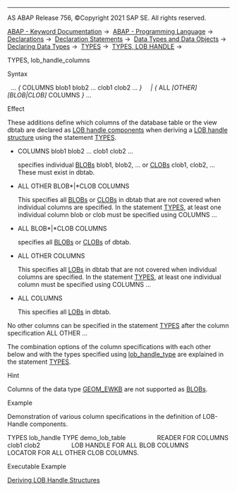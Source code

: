   

* * *

AS ABAP Release 756, ©Copyright 2021 SAP SE. All rights reserved.

[ABAP - Keyword Documentation](https://help.sap.com/doc/abapdocu_756_index_htm/7.56/en-US/abenabap.htm) →  [ABAP - Programming Language](https://help.sap.com/doc/abapdocu_756_index_htm/7.56/en-US/abenabap_reference.htm) →  [Declarations](https://help.sap.com/doc/abapdocu_756_index_htm/7.56/en-US/abendeclarations.htm) →  [Declaration Statements](https://help.sap.com/doc/abapdocu_756_index_htm/7.56/en-US/abenabap_declarations.htm) →  [Data Types and Data Objects](https://help.sap.com/doc/abapdocu_756_index_htm/7.56/en-US/abentypes_and_objects.htm) →  [Declaring Data Types](https://help.sap.com/doc/abapdocu_756_index_htm/7.56/en-US/abentypes_statements.htm) →  [TYPES](https://help.sap.com/doc/abapdocu_756_index_htm/7.56/en-US/abaptypes.htm) →  [TYPES, LOB HANDLE](https://help.sap.com/doc/abapdocu_756_index_htm/7.56/en-US/abaptypes_lob_handle.htm) → 

TYPES, lob\_handle\_columns

Syntax

  ... *{* COLUMNS blob1 blob2 ... clob1 clob2 ... *}*
    *|* *{* ALL *\[*OTHER*\]* *\[*BLOB*|*CLOB*\]* COLUMNS *}* ...

Effect

These additions define which columns of the database table or the view dbtab are declared as [LOB handle components](https://help.sap.com/doc/abapdocu_756_index_htm/7.56/en-US/abenlob_handle_component_glosry.htm "Glossary Entry") when deriving a [LOB handle structure](https://help.sap.com/doc/abapdocu_756_index_htm/7.56/en-US/abenlob_handle_component_glosry.htm "Glossary Entry") using the statement [TYPES](https://help.sap.com/doc/abapdocu_756_index_htm/7.56/en-US/abaptypes_lob_handle.htm).

-   COLUMNS blob1 blob2 ... clob1 clob2 ...
    
    specifies individual [BLOBs](https://help.sap.com/doc/abapdocu_756_index_htm/7.56/en-US/abenblob_glosry.htm "Glossary Entry") blob1, blob2, ... or [CLOBs](https://help.sap.com/doc/abapdocu_756_index_htm/7.56/en-US/abenclob_glosry.htm "Glossary Entry") clob1, clob2, ... These must exist in dbtab.
    
-   ALL OTHER BLOB*|*CLOB COLUMNS
    
    This specifies all [BLOBs](https://help.sap.com/doc/abapdocu_756_index_htm/7.56/en-US/abenblob_glosry.htm "Glossary Entry") or [CLOBs](https://help.sap.com/doc/abapdocu_756_index_htm/7.56/en-US/abenclob_glosry.htm "Glossary Entry") in dbtab that are not covered when individual columns are specified. In the statement [TYPES](https://help.sap.com/doc/abapdocu_756_index_htm/7.56/en-US/abaptypes_lob_handle.htm), at least one individual column blob or clob must be specified using COLUMNS ...
    
-   ALL BLOB*|*CLOB COLUMNS
    
    specifies all [BLOBs](https://help.sap.com/doc/abapdocu_756_index_htm/7.56/en-US/abenblob_glosry.htm "Glossary Entry") or [CLOBs](https://help.sap.com/doc/abapdocu_756_index_htm/7.56/en-US/abenclob_glosry.htm "Glossary Entry") of dbtab.
    
-   ALL OTHER COLUMNS
    
    This specifies all [LOBs](https://help.sap.com/doc/abapdocu_756_index_htm/7.56/en-US/abenlob_glosry.htm "Glossary Entry") in dbtab that are not covered when individual columns are specified. In the statement [TYPES](https://help.sap.com/doc/abapdocu_756_index_htm/7.56/en-US/abaptypes_lob_handle.htm), at least one individual column must be specified using COLUMNS ...
    
-   ALL COLUMNS
    
    This specifies all [LOBs](https://help.sap.com/doc/abapdocu_756_index_htm/7.56/en-US/abenlob_glosry.htm "Glossary Entry") in dbtab.
    

No other columns can be specified in the statement [TYPES](https://help.sap.com/doc/abapdocu_756_index_htm/7.56/en-US/abaptypes_lob_handle.htm) after the column specification ALL OTHER ...

The combination options of the column specifications with each other below and with the types specified using [lob\_handle\_type](https://help.sap.com/doc/abapdocu_756_index_htm/7.56/en-US/abaptypes_lob_handle_type.htm) are explained in the statement [TYPES](https://help.sap.com/doc/abapdocu_756_index_htm/7.56/en-US/abaptypes_lob_handle.htm).

Hint

Columns of the data type [GEOM\_EWKB](https://help.sap.com/doc/abapdocu_756_index_htm/7.56/en-US/abenddic_builtin_types.htm) are not supported as [BLOBs](https://help.sap.com/doc/abapdocu_756_index_htm/7.56/en-US/abenblob_glosry.htm "Glossary Entry").

Example

Demonstration of various column specifications in the definition of LOB-Handle components.

TYPES lob\_handle TYPE demo\_lob\_table
                 READER FOR COLUMNS clob1 clob2
                 LOB HANDLE FOR ALL BLOB COLUMNS
                 LOCATOR FOR ALL OTHER CLOB COLUMNS.

Executable Example

[Deriving LOB Handle Structures](https://help.sap.com/doc/abapdocu_756_index_htm/7.56/en-US/abentypes_lob_handle_abexa.htm)